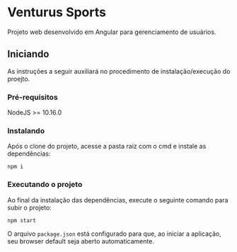# Venturus Sports
Projeto web desenvolvido em Angular para gerenciamento de usuários.

## Iniciando
As instruções a seguir auxiliará no procedimento de instalação/execução do proejto.

### Pré-requisitos
NodeJS >= 10.16.0

### Instalando
Após o clone do projeto, acesse a pasta raiz com o cmd e instale as dependências:

```
npm i
```

### Executando o projeto
Ao final da instalação das dependências, execute o seguinte comando para subir o projeto:
```
npm start
```

O arquivo `package.json` está configurado para que, ao iniciar a aplicação, seu browser default seja aberto automaticamente. 
